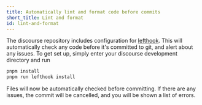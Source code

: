 ```yaml
---
title: Automatically lint and format code before commits
short_title: Lint and format
id: lint-and-format
---
```


The discourse repository includes configuration for [lefthook](https://github.com/Arkweid/lefthook). This will automatically check any code before it's committed to git, and alert about any issues. To get set up, simply enter your discourse development directory and run

```sh
pnpm install
pnpm run lefthook install
```

Files will now be automatically checked before committing. If there are any issues, the commit will be cancelled, and you will be shown a list of errors.
